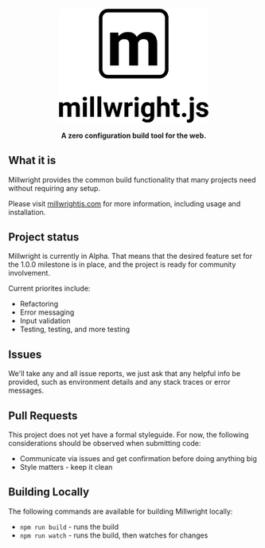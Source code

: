 <!-- Vanity header for GitHub, forgive me. -->
<p align="center">
  <a href="https://millwrightjs.com">
    <img
      width="300px"
      src="https://raw.githubusercontent.com/millwrightjs/millwright/readme/logo.png">
  </a>
</p>
<p align="center">
  <strong>A zero configuration build tool for the web.</strong>
</p>

## What it is
Millwright provides the common build functionality that many projects need without requiring any
setup.

Please visit [millwrightjs.com](https://millwrightjs.com) for more information, including usage and
installation.

## Project status
Millwright is currently in Alpha. That means that the desired feature set for the 1.0.0 milestone is
in place, and the project is ready for community involvement.

Current priorites include:

* Refactoring
* Error messaging
* Input validation
* Testing, testing, and more testing

## Issues
We'll take any and all issue reports, we just ask that any helpful info be provided, such as
environment details and any stack traces or error messages.

## Pull Requests
This project does not yet have a formal styleguide. For now, the following considerations should be
observed when submitting code:

* Communicate via issues and get confirmation before doing anything big
* Style matters - keep it clean

## Building Locally
The following commands are available for building Millwright locally:

* `npm run build` - runs the build
* `npm run watch` - runs the build, then watches for changes